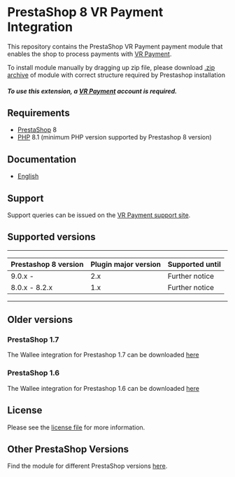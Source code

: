 # PrestaShop 8 VR Payment Integration
This repository contains the PrestaShop VR Payment payment module that enables the shop to process payments with [VR Payment](https://www.vr-payment.de/).

To install module manually by dragging up zip file, please download [.zip archive](https://plugin-documentation.vr-payment.de/vr-payment/prestashop/1.0.11/vrpayment.zip) of module with correct structure required by Prestashop installation

##### To use this extension, a [VR Payment](https://gateway.vr-payment.de/user/login) account is required.

## Requirements

* [PrestaShop](https://www.prestashop.com/) 8
* [PHP](http://php.net/) 8.1 (minimum PHP version supported by Prestashop 8 version)

## Documentation

* [English](https://plugin-documentation.vr-payment.de/vr-payment/prestashop/1.0.11/docs/en/documentation.html)

## Support

Support queries can be issued on the [VR Payment support site](https://www.vr-payment.de/hotline).

## Supported versions

____________________________________________________________________________
| Prestashop 8 version   | Plugin major version   | Supported until        |
|------------------------|------------------------|------------------------|
| 9.0.x -                | 2.x                    | Further notice         |
| 8.0.x - 8.2.x          | 1.x                    | Further notice         |
----------------------------------------------------------------------------

## Older versions

### PrestaShop 1.7
The Wallee integration for Prestashop 1.7 can be downloaded [here](https://github.com/wallee-payment/prestashop-1.7)

### PrestaShop 1.6
The Wallee integration for Prestashop 1.6 can be downloaded [here](https://github.com/wallee-payment/prestashop-1.6)

## License

Please see the [license file](https://github.com/vr-payment/prestashop/blob/1.0.11/LICENSE) for more information.

## Other PrestaShop Versions

Find the module for different PrestaShop versions [here](../../../prestashop).
